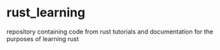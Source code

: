 # rust_learning
repository containing code from rust tutorials and documentation for the purposes of learning rust
